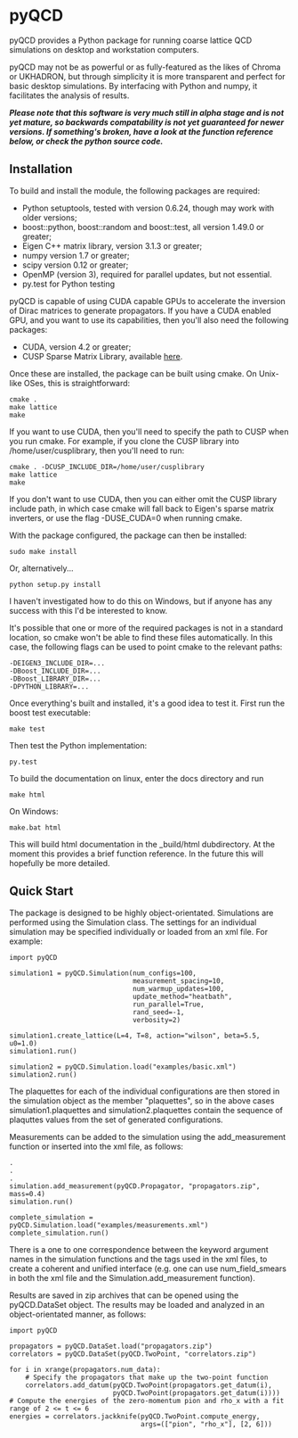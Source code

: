pyQCD
=====
pyQCD provides a Python package for running coarse lattice QCD simulations on desktop and workstation computers.

pyQCD may not be as powerful or as fully-featured as the likes of Chroma or UKHADRON, but through simplicity it
is more transparent and perfect for basic desktop simulations. By interfacing with Python and numpy, it
facilitates the analysis of results.

***Please note that this software is very much still in alpha stage and is not yet mature, so backwards
compatability is not yet guaranteed for newer versions. If something's broken, have a look at the function
reference below, or check the python source code.***

Installation
------------
To build and install the module, the following packages are required:

* Python setuptools, tested with version 0.6.24, though may work with older versions;
* boost::python, boost::random and boost::test, all version 1.49.0 or greater;
* Eigen C++ matrix library, version 3.1.3 or greater;
* numpy version 1.7 or greater;
* scipy version 0.12 or greater;
* OpenMP (version 3), required for parallel updates, but not essential.
* py.test for Python testing

pyQCD is capable of using CUDA capable GPUs to accelerate the inversion of Dirac matrices to generate
propagators. If you have a CUDA enabled GPU, and you want to use its capabilities, then you'll also need the
following packages:

* CUDA, version 4.2 or greater;
* CUSP Sparse Matrix Library, available [here](http://cusplibrary.github.io/).

Once these are installed, the package can be built using cmake. On Unix-like OSes, this is straightforward:

    cmake .
    make lattice
    make

If you want to use CUDA, then you'll need to specify the path to CUSP when you run cmake. For example,
if you clone the CUSP library into /home/user/cusplibrary, then you'll need to run:

    cmake . -DCUSP_INCLUDE_DIR=/home/user/cusplibrary
    make lattice
    make

If you don't want to use CUDA, then you can either omit the CUSP library include path, in which case cmake
will fall back to Eigen's sparse matrix inverters, or use the flag -DUSE_CUDA=0 when running cmake.

With the package configured, the package can then be installed:

    sudo make install

Or, alternatively...

    python setup.py install

I haven't investigated how to do this on Windows, but if anyone has any success with this I'd be interested to
know.

It's possible that one or more of the required packages is not in a standard location, so cmake won't be able
to find these files automatically. In this case, the following flags can be used to point cmake to the relevant
paths:

    -DEIGEN3_INCLUDE_DIR=...
    -DBoost_INCLUDE_DIR=...
    -DBoost_LIBRARY_DIR=...
    -DPYTHON_LIBRARY=...

Once everything's built and installed, it's a good idea to test it. First run the boost test executable:

    make test

Then test the Python implementation:

    py.test

To build the documentation on linux, enter the docs directory and run

    make html

On Windows:

    make.bat html

This will build html documentation in the _build/html dubdirectory. At the moment this provides a brief function
reference. In the future this will hopefully be more detailed.

Quick Start
-----------

The package is designed to be highly object-orientated. Simulations are performed using the Simulation class.
The settings for an individual simulation may be specified individually or loaded from an xml file. For
example:

    import pyQCD
    
    simulation1 = pyQCD.Simulation(num_configs=100,
                                   measurement_spacing=10,
                                   num_warmup_updates=100,
                                   update_method="heatbath",
                                   run_parallel=True,
                                   rand_seed=-1,
                                   verbosity=2)

    simulation1.create_lattice(L=4, T=8, action="wilson", beta=5.5, u0=1.0)
    simulation1.run()

    simulation2 = pyQCD.Simulation.load("examples/basic.xml")
    simulation2.run()

The plaquettes for each of the individual configurations are then stored in the simulation object as the
member "plaquettes", so in the above cases simulation1.plaquettes and simulation2.plaquettes contain the
sequence of plaquttes values from the set of generated configurations.

Measurements can be added to the simulation using the add_measurement function or inserted into the xml
file, as follows:

    .
    .
    .
    simulation.add_measurement(pyQCD.Propagator, "propagators.zip", mass=0.4)
    simulation.run()
    
    complete_simulation = pyQCD.Simulation.load("examples/measurements.xml")
    complete_simulation.run()

There is a one to one correspondence between the keyword argument names in the simulation functions and the
tags used in the xml files, to create a coherent and unified interface (e.g. one can use num_field_smears in
both the xml file and the Simulation.add_measurement function).

Results are saved in zip archives that can be opened using the pyQCD.DataSet object. The results may be loaded
and analyzed in an object-orientated manner, as follows:

    import pyQCD
    
    propagators = pyQCD.DataSet.load("propagators.zip")
    correlators = pyQCD.DataSet(pyQCD.TwoPoint, "correlators.zip")
    
    for i in xrange(propagators.num_data):
        # Specify the propagators that make up the two-point function
        correlators.add_datum(pyQCD.TwoPoint(propagators.get_datum(i),
                              pyQCD.TwoPoint(propagators.get_datum(i))))
    # Compute the energies of the zero-momentum pion and rho_x with a fit range of 2 <= t <= 6
    energies = correlators.jackknife(pyQCD.TwoPoint.compute_energy,
                                     args=(["pion", "rho_x"], [2, 6]))
